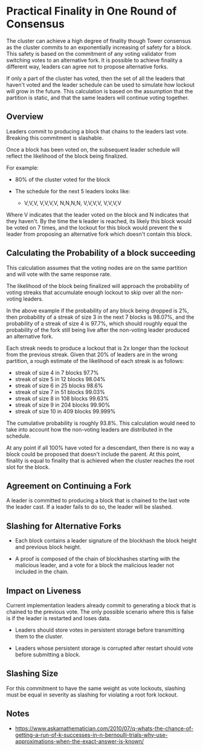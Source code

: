# Practical Finality in One Round of Consensus

The cluster can achieve a high degree of finality though Tower
consensus as the cluster commits to an exponentially increasing of
safety for a block.  This safety is based on the commitment of any
voting validator from switching votes to an alternative fork.  It
is possible to achieve finality a different way, leaders can agree
not to propose alternative forks.

If only a part of the cluster has voted, then the set of all the
leaders that haven't voted and the leader schedule can be used to
simulate how lockout will grow in the future.  This calculation is
based on the assumption that the partition is static, and that the
same leaders will continue voting together.

## Overview

Leaders commit to producing a block that chains to the leaders last
vote.  Breaking this commitment is slashable.

Once a block has been voted on, the subsequent leader schedule will
reflect the likelihood of the block being finalized.

For example:
* 80% of the cluster voted for the block

* The schedule for the next 5 leaders looks like:

    * V,V,V, V,V,V,V, N,N,N,N, V,V,V,V, V,V,V,V

Where V indicates that the leader voted on the block and N indicates
that they haven't. By the time the `N` leader is reached, its likely
this block would be voted on 7 times, and the lockout for this block
would prevent the `N` leader from proposing an alternative fork
which doesn't contain this block.

## Calculating the Probability of a block succeeding

This calculation assumes that the voting nodes are on the same
partition and will vote with the same response rate.

The likelihood of the block being finalized will approach the
probability of voting streaks that accumulate enough lockout to
skip over all the non-voting leaders.

In the above example if the probability of any block being dropped
is 2%, then probability of a streak of size 3 in the next 7 blocks
is 98.07%, and the probability of a streak of size 4 is 97.7%, which
should roughly equal the probability of the fork still being live
after the non-voting leader produced an alternative fork.

Each streak needs to produce a lockout that is 2x longer than the
lockout from the previous streak.  Given that 20% of leaders are
in the wrong partition, a rough estimate of the likelihood of each
streak is as follows:

* streak of size 4 in 7 blocks 97.7%
* streak of size 5 in 12 blocks 98.04%
* streak of size 6 in 25 blocks 98.6%
* streak of size 7 in 51 blocks 99.03%
* streak of size 8 in 108 blocks 99.63%
* streak of size 9 in 204 blocks 99.90%
* streak of size 10 in 409 blocks 99.999%

The cumulative probability is roughly 93.8%.  This calculation would
need to take into account how the non-voting leaders are distributed
in the schedule.

At any point if all 100% have voted for a descendant, then there
is no way a block could be proposed that doesn't include the parent.
At this point, finality is equal to finality that is achieved when
the cluster reaches the root slot for the block.

## Agreement on Continuing a Fork

A leader is committed to producing a block that is chained to the
last vote the leader cast.  If a leader fails to do so, the leader
will be slashed.

## Slashing for Alternative Forks

* Each block contains a leader signature of the blockhash the block
height and previous block height.

* A proof is composed of the chain of blockhashes starting with the
malicious leader, and a vote for a block the malicious leader not
included in the chain.

## Impact on Liveness

Current implementation leaders already commit to generating a block
that is chained to the previous vote.  The only possible scenario
where this is false is if the leader is restarted and loses data.

* Leaders should store votes in persistent storage before transmitting
them to the cluster.

* Leaders whose persistent storage is corrupted after restart should
vote before submitting a block.

## Slashing Size

For this commitment to have the same weight as vote lockouts,
slashing must be equal in severity as slashing for violating a root
fork lockout.

## Notes
* https://www.askamathematician.com/2010/07/q-whats-the-chance-of-getting-a-run-of-k-successes-in-n-bernoulli-trials-why-use-approximations-when-the-exact-answer-is-known/
